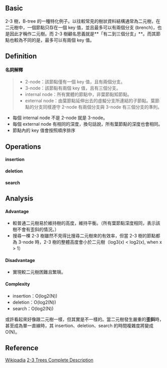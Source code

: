 

## Basic

2-3 樹，B-tree 的一種特化例子。以往較常見的樹狀資料結構通常為二元樹，在二元樹中，一個節點只存在一個 key 值，並且最多可以有兩個分支 (brench)，也是因此才稱作二元樹。而 2-3 樹顧名思義就是**「有二到三個分支」**。而其節點也較為不同的是，最多可以有兩個 key 值。

## Definition

#### 名詞解釋

> - 2-node：該節點僅有一個 key 值，且有兩個分支。
> - 3-node：該節點有兩個 key 值，且有三個分支。
> - internal node：所有實體的節點中，非葉節點知節點。
> - external node：由葉節點延伸出去的虛擬分支所連結的子節點。葉節點的分支同樣遵守 2-node 有兩個分支與 3-node 有三個分支的準則。

- 每個 internal node 不是 2-node 就是 3-node。
- 每個 external node 有相同的深度，換句話說，所有葉節點的深度也會相同。
- 節點內的 key 值會按照順序排序

## Operations

#### insertion


#### deletion


#### search


## Analysis

#### Advantage

- 較普通二元樹易於維持樹的高度，維持平衡。（所有葉節點深度相同，表示該樹不會有歪斜的情況。）
- 搜尋一棵 2-3 樹雖然不見得比搜尋二元樹來的有效率，但當 2-3 樹的節點都為 3-node 時，2-3 樹的整體高度會小於二元樹（log3(x) < log2(x), when x > 1）

#### Disadvantage

- 實現較二元樹困難且繁瑣。

#### Complexity

- insertion：O(log2(N))
- deletion：O(log2(N))
- search：O(log2(N))

或許看起來好像跟二元樹一樣，但其實是不一樣的。當二元樹發生嚴重的**歪斜**時，甚至成為單一直線時，其 insertion、deletion、search 的時間複雜度將變成 O(N)。

## Reference

[Wikipadia][1]
[2-3 Trees Complete Description][2]

[1]: http://en.wikipedia.org/wiki/2-3_tree
[2]: http://www.cs.ucr.edu/cs14/cs14_06win/slides/2-3_trees_covered.pdf
